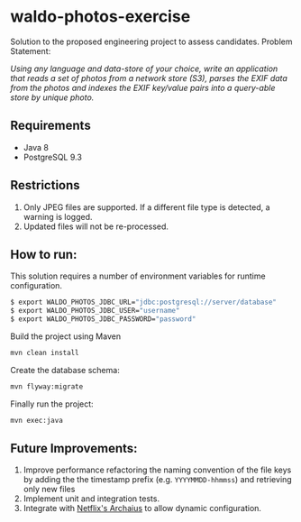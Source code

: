 # waldo-photos-exercise

Solution to the proposed engineering project to assess candidates. Problem Statement:

*Using any language and data-store of your choice, write an application that reads a set of photos from a network store (S3), 
parses the EXIF data from the photos and indexes the EXIF key/value pairs into a query-able store by unique photo.*

## Requirements

* Java 8
* PostgreSQL 9.3 

## Restrictions

1. Only JPEG files are supported. If a different file type is detected, a warning is logged.
2. Updated files will not be re-processed.
 
## How to run:

This solution requires a number of environment variables for runtime configuration. 

```sh
$ export WALDO_PHOTOS_JDBC_URL="jdbc:postgresql://server/database"
$ export WALDO_PHOTOS_JDBC_USER="username"
$ export WALDO_PHOTOS_JDBC_PASSWORD="password"
```

Build the project using Maven
```sh
mvn clean install 
```

Create the database schema:
```sh
mvn flyway:migrate 
```

Finally run the project:
```sh
mvn exec:java
```

## Future Improvements:

1. Improve performance refactoring the naming convention of the file keys by adding the the timestamp prefix (e.g. `YYYYMMDD-hhmmss`) and retrieving only new files
2. Implement unit and integration tests.
3. Integrate with [Netflix's Archaius](https://github.com/Netflix/archaius) to allow dynamic configuration.
